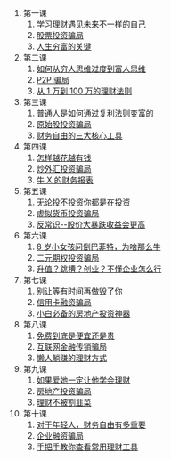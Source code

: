 
1. 第一课
   1. [学习理财遇见未来不一样的自己](./11.md)
   2. [股票投资骗局](./12.md)
   3. [人生穷富的关键](./13.md)
2. 第二课
   1. [如何从穷人思维过度到富人思维](./21.md)
   2. [P2P 骗局](./22.md)
   3. [从 1 万到 100 万的理财法则](./23.md)
3. 第三课
   1. [普通人是如何通过复利法则变富的](./31.md)
   2. [原始股投资骗局](./32.md)
   3. [财务自由的三大核心工具](./33.md)
4. 第四课
   1. [怎样越花越有钱](./41.md)
   2. [炒外汇投资骗局](./42.md)
   3. [牛 X 的财务报表](./43.md)
5. 第五课
   1. [无论投不投资你都是在投资](./51.md)
   2. [虚拟货币投资骗局](./52.md)
   3. [反常识--股价大暴跌收益会更高](./53.md)
6. 第六课
   1. [8 岁小女孩问倒巴菲特，为啥那么牛](./61.md)
   2. [二元期权投资骗局](./62.md)
   3. [升值？跳槽？创业？不懂企业怎么行](./63.md)
7. 第七课
   1. [别让等有时间再做毁了你](./71.md)
   2. [信用卡融资骗局](./72.md)
   3. [小白必备的房地产投资神器](./73.md)
8. 第八课
   1. [免费到底是便宜还是贵](./81.md)
   2. [互联网金融传销骗局](./82.md)
   3. [懒人躺赚的理财方式](./83.md)
9. 第九课
   1. [如果爱她一定让他学会理财](./91.md)
   2. [房地产投资骗局](./92.md)
   3. [理财不被割韭菜](./93.md)
10. 第十课
    1. [对于年轻人，财务自由有多重要](./101.md)
    2. [企业融资骗局](./102.md)
    3. [手把手教你查看常用理财工具](./103.md)